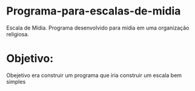 # Programa-para-escalas-de-midia
Escala de Mídia. Programa desenvolvido para mídia em uma organização religiosa.

# Objetivo:
Obejetivo era construir um programa que iria construir um escala bem simples
